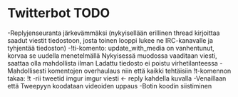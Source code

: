 # Twitterbot TODO
-Replyjenseuranta järkevämmäksi (nykyisellään erillinen thread kirjoittaa saadut viestit tiedostoon, josta toinen looppi lukee ne IRC-kanavalle ja tyhjentää tiedoston)
-!ti-komento:
  update_with_media on vanhentunut, korvaa se uudella menetelmällä
  Nykyisessä muodossa vaaditaan viesti, saattaa olla mahdollista ilman
  Ladattu tiedosto ei poistu virhetilanteessa
-Mahdollisesti komentojen overhaulaus niin että kaikki tehtäisiin !t-komennon takaa:
  !t -rii tweetid imgur imgur viesti <- reply kahdella kuvalla
-Venaillaan että Tweepyyn koodataan videoiden uppaus
-Botin koodin siistiminen
